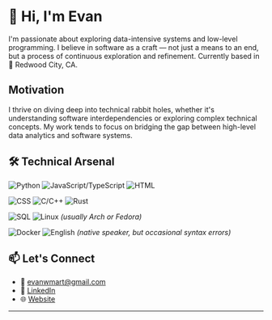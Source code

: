 # 👋 Hi, I'm Evan

I'm passionate about exploring data-intensive systems and low-level programming. 
I believe in software as a craft — not just a means to an end, but a process of continuous exploration and refinement.
Currently based in 🌲 Redwood City, CA.

##  Motivation

I thrive on diving deep into technical rabbit holes, whether it's understanding software interdependencies or exploring complex technical concepts. My work tends to focus on bridging the gap between high-level data analytics and software systems.

## 🛠️ Technical Arsenal

![Python](https://img.shields.io/badge/-Python-3776AB?style=flat&logo=Python&logoColor=white)
![JavaScript/TypeScript](https://img.shields.io/badge/-JavaScript%2FTypeScript-3178C6?style=flat&logo=TypeScript&logoColor=white)
![HTML](https://img.shields.io/badge/-HTML-E34F26?style=flat&logo=html5&logoColor=white)  

![CSS](https://img.shields.io/badge/-CSS-1572B6?style=flat&logo=css3&logoColor=white) 
![C/C++](https://img.shields.io/badge/-C%2FC%2B%2B-00599C?style=flat&logo=c%2B%2B&logoColor=white)
![Rust](https://img.shields.io/badge/-Rust-000000?style=flat&logo=rust&logoColor=white)

![SQL](https://img.shields.io/badge/-SQL-4479A1?style=flat&logo=PostgreSQL&logoColor=white)
![Linux](https://img.shields.io/badge/-Linux-FCC624?style=flat&logo=linux&logoColor=black) *(usually Arch or Fedora)*  

![Docker](https://img.shields.io/badge/-Docker-2496ED?style=flat&logo=docker&logoColor=white)
![English](https://img.shields.io/badge/-English-FF4B4B?style=flat&logo=books&logoColor=white) *(native speaker, but occasional syntax errors)*

## 📫 Let's Connect

- 📧 [evanwmart@gmail.com](mailto:evanwmart@gmail.com)
- 🔗 [LinkedIn](https://www.linkedin.com/in/your-profile)
- 🌐 [Website](https://your-website.com)

---
